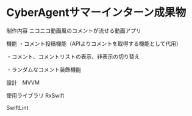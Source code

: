 
# CyberAgentサマーインターン成果物

制作内容
ニコニコ動画風のコメントが流せる動画アプリ

機能
・コメント投稿機能（APIよりコメントを取得する機能として代用）

・コメント、コメントリストの表示、非表示の切り替え

・ランダムなコメント装飾機能

設計　MVVM

使用ライブラリ
RxSwift

SwiftLint


